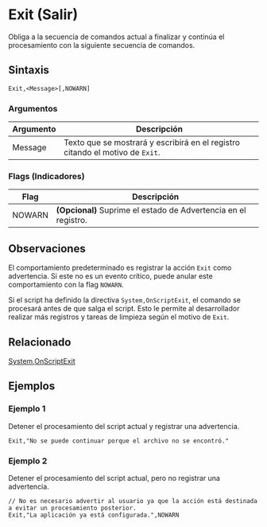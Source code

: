 # Exit (Salir)

Obliga a la secuencia de comandos actual a finalizar y continúa el procesamiento con la siguiente secuencia de comandos.

## Sintaxis

```pebakery
Exit,<Message>[,NOWARN]
```

### Argumentos

| Argumento | Descripción |
| --- | --- |
| Message | Texto que se mostrará y escribirá en el registro citando el motivo de `Exit`. |

### Flags (Indicadores)

| Flag | Descripción |
| --- | --- |
| NOWARN | **(Opcional)** Suprime el estado de Advertencia en el registro. |

## Observaciones

El comportamiento predeterminado es registrar la acción `Exit` como advertencia. Si este no es un evento crítico, puede anular este comportamiento con la flag `NOWARN`.

Si el script ha definido la directiva `System,OnScriptExit`, el comando se procesará antes de que salga el script. Esto le permite al desarrollador realizar más registros y tareas de limpieza según el motivo de `Exit`.

## Relacionado

[System,OnScriptExit](../System/OnScriptExit.md)

## Ejemplos

### Ejemplo 1

Detener el procesamiento del script actual y registrar una advertencia.

```pebakery
Exit,"No se puede continuar porque el archivo no se encontró."
```

### Ejemplo 2

Detener el procesamiento del script actual, pero no registrar una advertencia.

```pebakery
// No es necesario advertir al usuario ya que la acción está destinada a evitar un procesamiento posterior.
Exit,"La aplicación ya está configurada.",NOWARN
```
